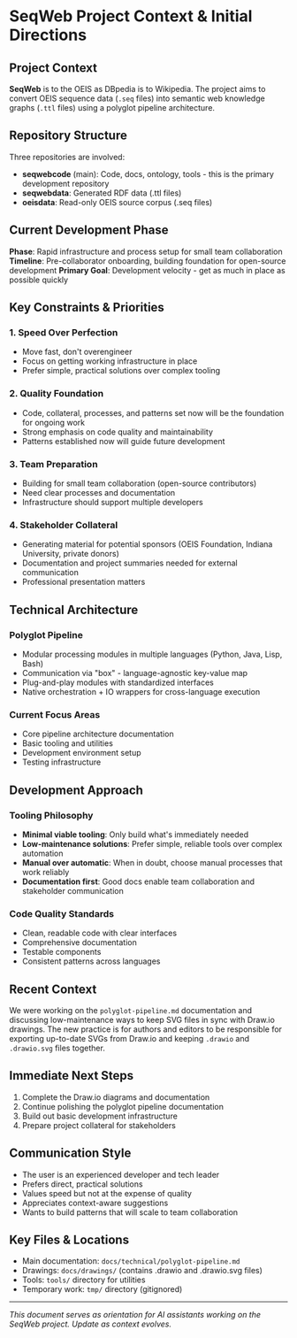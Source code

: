 # SeqWeb Project Context & Initial Directions

## Project Context

**SeqWeb** is to the OEIS as DBpedia is to Wikipedia. The project aims to convert OEIS sequence data (`.seq` files) into semantic web knowledge graphs (`.ttl` files) using a polyglot pipeline architecture.

## Repository Structure

Three repositories are involved:
- **seqwebcode** (main): Code, docs, ontology, tools - this is the primary development repository
- **seqwebdata**: Generated RDF data (.ttl files) 
- **oeisdata**: Read-only OEIS source corpus (.seq files)

## Current Development Phase

**Phase**: Rapid infrastructure and process setup for small team collaboration
**Timeline**: Pre-collaborator onboarding, building foundation for open-source development
**Primary Goal**: Development velocity - get as much in place as possible quickly

## Key Constraints & Priorities

### 1. **Speed Over Perfection**
- Move fast, don't overengineer
- Focus on getting working infrastructure in place
- Prefer simple, practical solutions over complex tooling

### 2. **Quality Foundation**
- Code, collateral, processes, and patterns set now will be the foundation for ongoing work
- Strong emphasis on code quality and maintainability
- Patterns established now will guide future development

### 3. **Team Preparation**
- Building for small team collaboration (open-source contributors)
- Need clear processes and documentation
- Infrastructure should support multiple developers

### 4. **Stakeholder Collateral**
- Generating material for potential sponsors (OEIS Foundation, Indiana University, private donors)
- Documentation and project summaries needed for external communication
- Professional presentation matters

## Technical Architecture

### Polyglot Pipeline
- Modular processing modules in multiple languages (Python, Java, Lisp, Bash)
- Communication via "box" - language-agnostic key-value map
- Plug-and-play modules with standardized interfaces
- Native orchestration + IO wrappers for cross-language execution

### Current Focus Areas
- Core pipeline architecture documentation
- Basic tooling and utilities
- Development environment setup
- Testing infrastructure

## Development Approach

### Tooling Philosophy
- **Minimal viable tooling**: Only build what's immediately needed
- **Low-maintenance solutions**: Prefer simple, reliable tools over complex automation
- **Manual over automatic**: When in doubt, choose manual processes that work reliably
- **Documentation first**: Good docs enable team collaboration and stakeholder communication

### Code Quality Standards
- Clean, readable code with clear interfaces
- Comprehensive documentation
- Testable components
- Consistent patterns across languages

## Recent Context

We were working on the `polyglot-pipeline.md` documentation and discussing low-maintenance ways to keep SVG files in sync with Draw.io drawings. The new practice is for authors and editors to be responsible for exporting up-to-date SVGs from Draw.io and keeping `.drawio` and `.drawio.svg` files together.

## Immediate Next Steps

1. Complete the Draw.io diagrams and documentation
2. Continue polishing the polyglot pipeline documentation
3. Build out basic development infrastructure
4. Prepare project collateral for stakeholders

## Communication Style

- The user is an experienced developer and tech leader
- Prefers direct, practical solutions
- Values speed but not at the expense of quality
- Appreciates context-aware suggestions
- Wants to build patterns that will scale to team collaboration

## Key Files & Locations

- Main documentation: `docs/technical/polyglot-pipeline.md`
- Drawings: `docs/drawings/` (contains .drawio and .drawio.svg files)
- Tools: `tools/` directory for utilities
- Temporary work: `tmp/` directory (gitignored)

---

*This document serves as orientation for AI assistants working on the SeqWeb project. Update as context evolves.* 